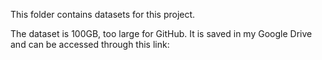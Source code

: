 This folder contains datasets for this project.

The dataset is 100GB, too large for GitHub. It is saved in my Google Drive and can be accessed through this link:
